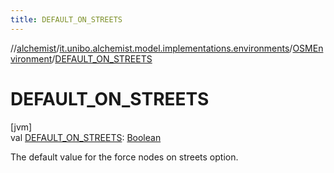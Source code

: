 ```yaml
---
title: DEFAULT_ON_STREETS
---
```

//[alchemist](../../../index.html)/[it.unibo.alchemist.model.implementations.environments](../index.html)/[OSMEnvironment](index.html)/[DEFAULT_ON_STREETS](-d-e-f-a-u-l-t_-o-n_-s-t-r-e-e-t-s.html)



# DEFAULT_ON_STREETS



[jvm]\
val [DEFAULT_ON_STREETS](-d-e-f-a-u-l-t_-o-n_-s-t-r-e-e-t-s.html): [Boolean](https://kotlinlang.org/api/latest/jvm/stdlib/kotlin/-boolean/index.html)



The default value for the force nodes on streets option.




